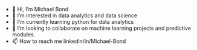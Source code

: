 - 👋 Hi, I’m Michael Bond
- 👀 I’m interested in data analytics and data science
- 🌱 I’m currently learning python for data analytics
- 💞️ I’m looking to collaborate on machine learning projects and predictive modules.
- 📫 How to reach me linkedin/in/Michael-Bond

<!---
bondpapi/bondpapi is a ✨ special ✨ repository because its `README.md` (this file) appears on your GitHub profile.
You can click the Preview link to take a look at your changes.
--->
